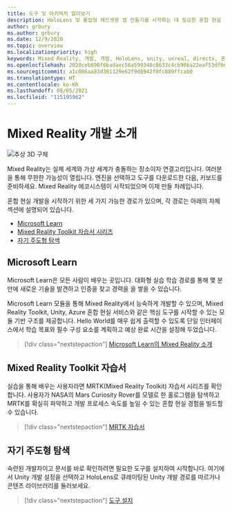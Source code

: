 ```yaml
---
title: 도구 및 아키텍처 알아보기
description: HoloLens 및 몰입형 헤드셋용 앱 만들기를 시작하는 데 필요한 혼합 현실 개발 도구에 대해 알아봅니다.
author: grbury
ms.author: grbury
ms.date: 12/9/2020
ms.topic: overview
ms.localizationpriority: high
keywords: Mixed Reality, 개발, 개발, HoloLens, unity, unreal, directx, 혼합 현실 헤드셋, windows mixed reality 헤드셋, 가상 현실 헤드셋, 가상 현실이란, 증강 현실이란, 가상 현실 개발, 증강 현실 개발
ms.openlocfilehash: 2020ceb898f6badaec56a599348c8633c4cb90ba22eaf53df0e097d4fc3e110e
ms.sourcegitcommit: a1c086aa83d381129e62f9d8942f0fc889ffcab0
ms.translationtype: HT
ms.contentlocale: ko-KR
ms.lasthandoff: 08/05/2021
ms.locfileid: "115195962"
---
```

# <a name="introduction-to-mixed-reality-development"></a>Mixed Reality 개발 소개

![추상 3D 구체](images/development-hero-image.png)

Mixed Reality는 실제 세계와 가상 세계가 충돌하는 장소이자 연결고리입니다. 여러분을 통해 무한한 가능성이 열립니다. 엔진을 선택하고 도구를 다운로드한 다음, 키보드를 준비하세요. Mixed Reality 에코시스템이 시작되었으며 이제 만들 차례입니다.

혼합 현실 개발을 시작하기 위한 세 가지 가능한 경로가 있으며, 각 경로는 아래의 자체 섹션에 설명되어 있습니다.
* [Microsoft Learn](#microsoft-learn)
* [Mixed Reality Toolkit 자습서 시리즈](#mixed-reality-toolkit-tutorials)
* [자기 주도형 탐색](#self-guided-exploration)

## <a name="microsoft-learn"></a>Microsoft Learn

Microsoft Learn은 모든 사람이 배우는 곳입니다. 대화형 실습 학습 경로를 통해 몇 분 만에 새로운 기술을 발견하고 인증을 찾고 경력을 을 쌓을 수 있습니다.

Microsoft Learn 모듈을 통해 Mixed Reality에서 능숙하게 개발할 수 있으며, Mixed Reality Toolkit, Unity, Azure 혼합 현실 서비스와 같은 핵심 도구를 시작할 수 있는 모듈 기반 구조를 제공합니다. Hello World를 매우 쉽게 출력할 수 있도록 단일 인터페이스에서 학습 목표와 필수 구성 요소를 계획하고 예상 완료 시간을 설정해 두었습니다.

> [!div class="nextstepaction"]
> [Microsoft Learn의 Mixed Reality 소개](/learn/modules/intro-to-mixed-reality)

## <a name="mixed-reality-toolkit-tutorials"></a>Mixed Reality Toolkit 자습서

실습을 통해 배우는 사용자라면 MRTK(Mixed Reality Toolkit) 자습서 시리즈를 확인합니다. 사용자가 NASA의 Mars Curiosity Rover를 모델로 한 홀로그램을 탐색하고 MRTK를 확실히 파악하고 개발 프로세스 속도를 높일 수 있는 혼합 현실 경험을 빌드할 수 있습니다.

> [!div class="nextstepaction"]
> [MRTK 자습서](unity/tutorials/mr-learning-base-01.md)

## <a name="self-guided-exploration"></a>자기 주도형 탐색

숙련된 개발자이고 문서를 바로 확인하려면 필요한 도구를 설치하여 시작합니다. 여기에서 Unity 개발 설정을 선택하고 HoloLens로 큐레이팅된 Unity 개발 경로를 따르거나 콘텐츠 라이브러리를 둘러보세요.

> [!div class="nextstepaction"]
> [도구 설치](install-the-tools.md)
